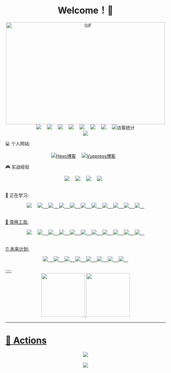 
<h1 align="center">Welcome！👋 </h1>

<!-- 敲代码的图片 -->
<!-- <div align="center" ><img order-radius="100px" src="https://shinoimg.yyshino.top/img/202210151659756.gif"></div> -->
<div align="center"><img alt="GIF" src="https://github.com/abhisheknaiidu/abhisheknaiidu/blob/master/code.gif?raw=true" width="500" height="320" /></div>


<!-- 个人资料徽标 -->
  <div align="center">
    <a href="https://v-blog.yyshino.top/"><img src="https://img.shields.io/badge/website-%E4%B8%AA%E4%BA%BA%E7%BD%91%E7%AB%99-blue"></a>&emsp;
    <a href="https://twitter.com/sun0225SUN/"><img src="https://img.shields.io/badge/twitter-%E6%8E%A8%E7%89%B9-blue"></a>&emsp;
    <a href="https://www.facebook.com/profile.php?id=100070064104265/"><img src="https://img.shields.io/badge/facebook-%E8%84%B8%E4%B9%A6-003472"></a>&emsp;
    <a href="https://www.youtube.com/channel/UC4nDk0V8I1c6m3CIo0F2LIQ"><img src="https://img.shields.io/badge/youtube-%E6%B2%B9%E7%AE%A1-c32136"></a>&emsp;
    <a href="https://blog.csdn.net/weixin_50915462/"><img src="https://img.shields.io/badge/CSDN-%E5%8D%9A%E5%AE%A2-c32136"></a>&emsp;
    <a href="https://space.bilibili.com/448488855/"><img src="https://img.shields.io/badge/bilibili-B%E7%AB%99-ff69b4"></a>&emsp;
    <a href="https://www.zhihu.com/people/yyshino"><img src="https://img.shields.io/badge/zhihu-%E7%9F%A5%E4%B9%8E-blue"></a>&emsp;
  <!-- 访客数统计徽标 -->
    <img src="https://visitor-badge.glitch.me/badge?page_id=0Shino0" alt="访客统计" />
  </div>

<!-- 贪吃蛇代码贡献图 -->
<div align="center"><img src="https://cdn.jsdelivr.net/gh/sun0225SUN/sun0225SUN/contribution-snake/github-contribution-grid-snake.svg" /></div>


:computer: 个人网站:

  <div align="center">
    <a href="https://blog.yyshino.top/"><img src="https://img.shields.io/badge/Hexo-3CD6B4?style=for-the-badge&logo=hexo&logoColor=%3CD6B4" alt="Hexo博客"></a>&emsp;
    <a href="https://v-blog.yyshino.top/"><img src="https://img.shields.io/badge/Vuepress-%2335495e.svg?style=for-the-badge&logo=vuedotjs&logoColor=%234FC08D" alt="Vuepress博客"></a>&emsp;
  </div>

:video_game: 实战经验

  <!-- 个人资料徽标 -->
  <div align="center">
    <a href="http://www.yyshino.top/"><img src="https://img.shields.io/badge/Js-个人首页-blue"></a>&emsp;
    <a href="https://c-shop.yyshino.top/"><img src="https://img.shields.io/badge/Vue2-电商平台-blue"></a>&emsp;
    <a href="https://e-admin.yyshino.top/"><img src="https://img.shields.io/badge/Vue2-电商平台实时监控系统(Echarts)-161616"></a>&emsp;
    <a href="https://github.com/0Shino0/company-admin"><img src="https://img.shields.io/badge/Vue3-通用管理后台项目-c32136"></a>&emsp;
  </div>
  <br/>

 🔭 正在学习: 
  <div align="center">
    <!-- 技术栈 -->
    <a href="https://developer.mozilla.org/zh-CN/docs/Web/HTML"><img src="https://img.shields.io/badge/HTML5-E34F26?style=for-the-badge&logo=html5&logoColor=white"></a>&emsp;
    <a href="#"><img src="https://img.shields.io/badge/CSS3-1572B6?style=for-the-badge&logo=css3&logoColor=white">&emsp;
    <a href="#"><img src="https://img.shields.io/badge/JavaScript-323330?style=for-the-badge&logo=javascript&logoColor=F7DF1E">&emsp;
    <a href="#"><img src="https://img.shields.io/badge/Vue.js-35495E?style=for-the-badge&logo=vuedotjs&logoColor=4FC08D">&emsp;
    <a href="#"><img src="https://img.shields.io/badge/React-20232A?style=for-the-badge&logo=react&logoColor=61DAFB">&emsp;
    <a href="#"><img src="https://img.shields.io/badge/jQuery-0769AD?style=for-the-badge&logo=jquery&logoColor=white">&emsp;
    <a href="#"><img src="https://img.shields.io/badge/Node.js-339933?style=for-the-badge&logo=nodedotjs&logoColor=white">&emsp;
    <a href="#"><img src="https://img.shields.io/badge/Koa.js-000000?style=for-the-badge&logo=koa&logoColor=white">&emsp;
    <a href="#"><img src="https://img.shields.io/badge/TypeScript-007ACC?style=for-the-badge&logo=typescript&logoColor=white">&emsp;
    <a href="#"><img src="https://img.shields.io/badge/MongoDB-4EA94B?style=for-the-badge&logo=mongodb&logoColor=white">&emsp;
    <a href="#"><img src="https://img.shields.io/badge/MySQL-005C84?style=for-the-badge&logo=mysql&logoColor=white">&emsp;
  </div>
  <br/>

  <!-- Tools -->
🔎 常用工具:
  <div align="center">
    <a href="#"><img src="https://img.shields.io/badge/Vercel-000000?style=for-the-badge&logo=vercel&logoColor=white"></a>&emsp;
    <a href="#"><img src="https://img.shields.io/badge/GitHub-100000?style=for-the-badge&logo=github&logoColor=white">&emsp;
    <a href="#"><img src="https://img.shields.io/badge/Yarn-2C8EBB?style=for-the-badge&logo=yarn&logoColor=white">&emsp;
    <a href="#"><img src="https://img.shields.io/badge/npm-CB3837?style=for-the-badge&logo=npm&logoColor=white">&emsp;
    <a href="#"><img src="https://img.shields.io/badge/Markdown-000000?style=for-the-badge&logo=markdown&logoColor=white">&emsp;
    <a href="#"><img src="https://img.shields.io/badge/Stack_Overflow-FE7A16?style=for-the-badge&logo=stack-overflow&logoColor=white">&emsp;
    <a href="#"><img src="https://img.shields.io/badge/VSCode-0078D4?style=for-the-badge&logo=visual%20studio%20code&logoColor=white">&emsp;
    <a href="#"><img src="https://img.shields.io/badge/Google_chrome-4285F4?style=for-the-badge&logo=Google-chrome&logoColor=white">&emsp;
    <a href="#"><img src="https://img.shields.io/badge/GitLab-330F63?style=for-the-badge&logo=gitlab&logoColor=white">&emsp;
    <a href="#"><img src="https://img.shields.io/badge/Webpack-8DD6F9?style=for-the-badge&logo=Webpack&logoColor=white">&emsp;
    <a href="#"><img src="https://img.shields.io/badge/Vite-B73BFE?style=for-the-badge&logo=vite&logoColor=FFD62E">&emsp;
  </div>
  <br/>

⏰ 未来计划:
  <div align="center">
    <a href="#"><img src="https://img.shields.io/badge/React_Native-20232A?style=for-the-badge&logo=react&logoColor=61DAFB">&emsp;
    <a href="#"><img src="https://img.shields.io/badge/Flutter-02569B?style=for-the-badge&logo=flutter&logoColor=white">&emsp;
    <a href="#"><img src="https://img.shields.io/badge/Dart-0175C2?style=for-the-badge&logo=dart&logoColor=white">&emsp;
    <a href="#"><img src="https://img.shields.io/badge/Python-FFD43B?style=for-the-badge&logo=python&logoColor=blue">&emsp;
    <a href="#"><img src="https://img.shields.io/badge/java-%23ED8B00.svg?style=for-the-badge&logo=java&logoColor=white">&emsp;
    <a href="#"><img src="https://img.shields.io/badge/Docker-2CA5E0?style=for-the-badge&logo=docker&logoColor=white">&emsp;
    <a href="#"><img src="https://img.shields.io/badge/C%23-239120?style=for-the-badge&logo=c-sharp&logoColor=white">&emsp;
    <a href="#"><img src="https://img.shields.io/badge/Unity-100000?style=for-the-badge&logo=unity&logoColor=white">&emsp;
  </div>
   <br/>
---

<!-- GitHub数据统计 -->
<div align="center">
  <img height="137px" src="https://github-readme-stats.vercel.app/api?username=0shino0&hide_title=true&hide_border=true&show_icons=trueline_height=21&text_color=000&icon_color=000&bg_color=0,ea6161,ffc64d,fffc4d,52fa5a&theme=graywhite" />
  <img height="137px" src="https://github-readme-stats.vercel.app/api/top-langs/?username=0shino0&hide_title=true&hide_border=true&layout=compact&langs_count=6&text_color=000&icon_color=fff&bg_color=0,52fa5a,4dfcff,c64dff&theme=graywhite" />
</div>
      
<!-- 
<div align="center">
  <img src="https://activity-graph.herokuapp.com/graph?username=0Shino0&theme=xcode" />
  <img src="https://cn.vuejs.org/logo.svg" />
  <img src="" />
  <img src="" />
  <img src="" />
  <img src="" />
  <img src="" />
  <img src="" />
  <img src="" />
</div> -->

---

# 🚀 Actions

<!-- 连续提交代码天数记录 -->
<div align="center">
  <img align="center" src="https://github-readme-streak-stats.herokuapp.com/?user=0Shino0&theme=dark&hide_border=true" />
</div>
<br>

<!-- metrics -->
<div align="center"> <img src="https://metrics.lecoq.io/0Shino0?template=classic&config.timezone=Asia%2FShanghai"> </div>

